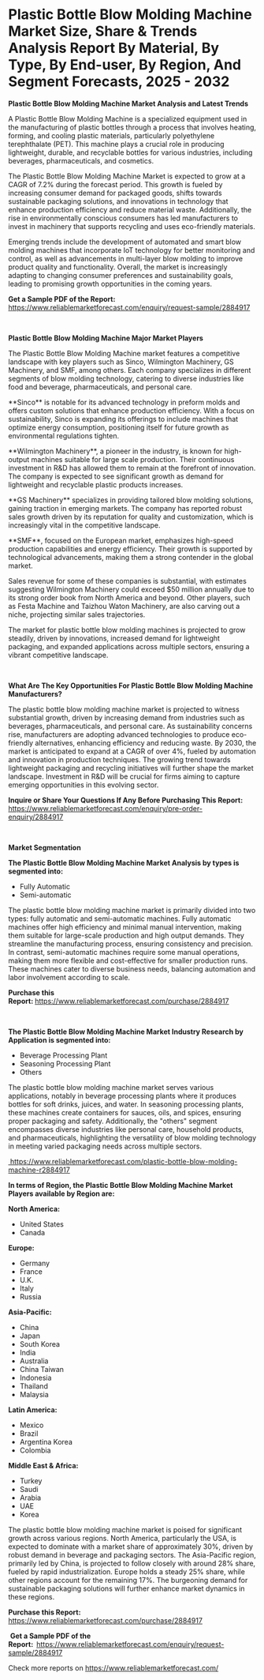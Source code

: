 <p><h1>Plastic Bottle Blow Molding Machine Market Size, Share & Trends Analysis Report By Material, By Type, By End-user, By Region, And Segment Forecasts, 2025 - 2032</h1></p><p><strong>Plastic Bottle Blow Molding Machine Market Analysis and Latest Trends</strong></p>
<p><p>A Plastic Bottle Blow Molding Machine is a specialized equipment used in the manufacturing of plastic bottles through a process that involves heating, forming, and cooling plastic materials, particularly polyethylene terephthalate (PET). This machine plays a crucial role in producing lightweight, durable, and recyclable bottles for various industries, including beverages, pharmaceuticals, and cosmetics.</p><p>The Plastic Bottle Blow Molding Machine Market is expected to grow at a CAGR of 7.2% during the forecast period. This growth is fueled by increasing consumer demand for packaged goods, shifts towards sustainable packaging solutions, and innovations in technology that enhance production efficiency and reduce material waste. Additionally, the rise in environmentally conscious consumers has led manufacturers to invest in machinery that supports recycling and uses eco-friendly materials. </p><p>Emerging trends include the development of automated and smart blow molding machines that incorporate IoT technology for better monitoring and control, as well as advancements in multi-layer blow molding to improve product quality and functionality. Overall, the market is increasingly adapting to changing consumer preferences and sustainability goals, leading to promising growth opportunities in the coming years.</p></p>
<p><strong>Get a Sample PDF of the Report:&nbsp;</strong> <a href="https://www.reliablemarketforecast.com/enquiry/request-sample/2884917?utm_campaign=3071&utm_medium=2&utm_source=Github&utm_content=ia&utm_term=13032025&utm_id=plastic-bottle-blow-molding-machine">https://www.reliablemarketforecast.com/enquiry/request-sample/2884917</a></p>
<p>&nbsp;</p>
<p><strong>Plastic Bottle Blow Molding Machine Major Market Players</strong></p>
<p><p>The Plastic Bottle Blow Molding Machine market features a competitive landscape with key players such as Sinco, Wilmington Machinery, GS Machinery, and SMF, among others. Each company specializes in different segments of blow molding technology, catering to diverse industries like food and beverage, pharmaceuticals, and personal care.</p><p>**Sinco** is notable for its advanced technology in preform molds and offers custom solutions that enhance production efficiency. With a focus on sustainability, Sinco is expanding its offerings to include machines that optimize energy consumption, positioning itself for future growth as environmental regulations tighten.</p><p>**Wilmington Machinery**, a pioneer in the industry, is known for high-output machines suitable for large scale production. Their continuous investment in R&D has allowed them to remain at the forefront of innovation. The company is expected to see significant growth as demand for lightweight and recyclable plastic products increases.</p><p>**GS Machinery** specializes in providing tailored blow molding solutions, gaining traction in emerging markets. The company has reported robust sales growth driven by its reputation for quality and customization, which is increasingly vital in the competitive landscape.</p><p>**SMF**, focused on the European market, emphasizes high-speed production capabilities and energy efficiency. Their growth is supported by technological advancements, making them a strong contender in the global market.</p><p>Sales revenue for some of these companies is substantial, with estimates suggesting Wilmington Machinery could exceed $50 million annually due to its strong order book from North America and beyond. Other players, such as Festa Machine and Taizhou Waton Machinery, are also carving out a niche, projecting similar sales trajectories.</p><p>The market for plastic bottle blow molding machines is projected to grow steadily, driven by innovations, increased demand for lightweight packaging, and expanded applications across multiple sectors, ensuring a vibrant competitive landscape.</p></p>
<p>&nbsp;</p>
<p><strong>What Are The Key Opportunities For Plastic Bottle Blow Molding Machine Manufacturers?</strong></p>
<p><p>The plastic bottle blow molding machine market is projected to witness substantial growth, driven by increasing demand from industries such as beverages, pharmaceuticals, and personal care. As sustainability concerns rise, manufacturers are adopting advanced technologies to produce eco-friendly alternatives, enhancing efficiency and reducing waste. By 2030, the market is anticipated to expand at a CAGR of over 4%, fueled by automation and innovation in production techniques. The growing trend towards lightweight packaging and recycling initiatives will further shape the market landscape. Investment in R&D will be crucial for firms aiming to capture emerging opportunities in this evolving sector.</p></p>
<p><strong>Inquire or Share Your Questions If Any Before Purchasing This Report:</strong> <a href="https://www.reliablemarketforecast.com/enquiry/pre-order-enquiry/2884917?utm_campaign=3071&utm_medium=2&utm_source=Github&utm_content=ia&utm_term=13032025&utm_id=plastic-bottle-blow-molding-machine">https://www.reliablemarketforecast.com/enquiry/pre-order-enquiry/2884917</a></p>
<p>&nbsp;</p>
<p><strong>Market Segmentation</strong></p>
<p><strong>The Plastic Bottle Blow Molding Machine Market Analysis by types is segmented into:</strong></p>
<p><ul><li>Fully Automatic</li><li>Semi-automatic</li></ul></p>
<p><p>The plastic bottle blow molding machine market is primarily divided into two types: fully automatic and semi-automatic machines. Fully automatic machines offer high efficiency and minimal manual intervention, making them suitable for large-scale production and high output demands. They streamline the manufacturing process, ensuring consistency and precision. In contrast, semi-automatic machines require some manual operations, making them more flexible and cost-effective for smaller production runs. These machines cater to diverse business needs, balancing automation and labor involvement according to scale.</p></p>
<p><strong>Purchase this Report:&nbsp;</strong><a href="https://www.reliablemarketforecast.com/purchase/2884917?utm_campaign=3071&utm_medium=2&utm_source=Github&utm_content=ia&utm_term=13032025&utm_id=plastic-bottle-blow-molding-machine">https://www.reliablemarketforecast.com/purchase/2884917</a></p>
<p>&nbsp;</p>
<p><strong>The Plastic Bottle Blow Molding Machine Market Industry Research by Application is segmented into:</strong></p>
<p><ul><li>Beverage Processing Plant</li><li>Seasoning Processing Plant</li><li>Others</li></ul></p>
<p><p>The plastic bottle blow molding machine market serves various applications, notably in beverage processing plants where it produces bottles for soft drinks, juices, and water. In seasoning processing plants, these machines create containers for sauces, oils, and spices, ensuring proper packaging and safety. Additionally, the "others" segment encompasses diverse industries like personal care, household products, and pharmaceuticals, highlighting the versatility of blow molding technology in meeting varied packaging needs across multiple sectors.</p></p>
<p><a href="https://www.reliablemarketforecast.com/plastic-bottle-blow-molding-machine-r2884917?utm_campaign=3071&utm_medium=2&utm_source=Github&utm_content=ia&utm_term=13032025&utm_id=plastic-bottle-blow-molding-machine">&nbsp;https://www.reliablemarketforecast.com/plastic-bottle-blow-molding-machine-r2884917</a></p>
<p><strong>In terms of Region, the Plastic Bottle Blow Molding Machine Market Players available by Region are:</strong></p>
<p>
    <p> <strong> North America: </strong>
        <ul>
            <li>United States</li>
            <li>Canada</li>
        </ul>
        </p> 
    <p> <strong> Europe: </strong>
        <ul>
            <li>Germany</li>
            <li>France</li>
            <li>U.K.</li>
            <li>Italy</li>
            <li>Russia</li>
        </ul>
        </p> 
    <p> <strong> Asia-Pacific: </strong>
        <ul>
            <li>China</li>
            <li>Japan</li>
            <li>South Korea</li>
            <li>India</li>
            <li>Australia</li>
            <li>China Taiwan</li>
            <li>Indonesia</li>
            <li>Thailand</li>
            <li>Malaysia</li>
        </ul>
        </p> 
    <p> <strong> Latin America: </strong>
        <ul>
            <li>Mexico</li>
            <li>Brazil</li>
            <li>Argentina Korea</li>
            <li>Colombia</li>
        </ul>
        </p> 
    <p> <strong> Middle East & Africa: </strong>
        <ul>
            <li>Turkey</li>
            <li>Saudi</li>
            <li>Arabia</li>
            <li>UAE</li>
            <li>Korea</li>
        </ul>
    </p>
    </p>
<p><p>The plastic bottle blow molding machine market is poised for significant growth across various regions. North America, particularly the USA, is expected to dominate with a market share of approximately 30%, driven by robust demand in beverage and packaging sectors. The Asia-Pacific region, primarily led by China, is projected to follow closely with around 28% share, fueled by rapid industrialization. Europe holds a steady 25% share, while other regions account for the remaining 17%. The burgeoning demand for sustainable packaging solutions will further enhance market dynamics in these regions.</p></p>
<p><strong>Purchase this Report: </strong><a href="https://www.reliablemarketforecast.com/purchase/2884917?utm_campaign=3071&utm_medium=2&utm_source=Github&utm_content=ia&utm_term=13032025&utm_id=plastic-bottle-blow-molding-machine">https://www.reliablemarketforecast.com/purchase/2884917</a></p>
<p>&nbsp;<strong>Get a Sample PDF of the Report:&nbsp;&nbsp;</strong><a href="https://www.reliablemarketforecast.com/enquiry/request-sample/2884917?utm_campaign=3071&utm_medium=2&utm_source=Github&utm_content=ia&utm_term=13032025&utm_id=plastic-bottle-blow-molding-machine">https://www.reliablemarketforecast.com/enquiry/request-sample/2884917</a></p>
<p><strong></strong></p>
<p>Check more reports on <a href="https://www.reliablemarketforecast.com/?utm_campaign=3071&utm_medium=2&utm_source=Github&utm_content=ia&utm_term=13032025&utm_id=plastic-bottle-blow-molding-machine">https://www.reliablemarketforecast.com/</a></p>